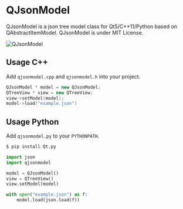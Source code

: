 # QJsonModel
QJsonModel is a json tree model class for Qt5/C++11/Python based on QAbstractItemModel.
QJsonModel is under MIT License. 

![QJsonModel](https://raw.githubusercontent.com/dridk/QJsonmodel/master/screen.png)

## Usage C++

Add `qjsonmodel.cpp` and `qjsonmodel.h` into your project. 

```cpp
QJsonModel * model = new QJsonModel;
QTreeView * view = new QTreeView;
view->setModel(model);
model->load("example.json")
```

## Usage Python

Add `qjsonmodel.py` to your `PYTHONPATH`.

```bash
$ pip install Qt.py
```

```python	
import json
import qjsonmodel

model = QJsonModel()
view = QTreeView()
view.setModel(model)

with open("example.json") as f:
	model.load(json.load(f))
```
